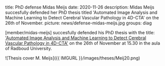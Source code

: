 title: PhD defense Midas Meijs
date: 2020-11-26
description: Midas Meijs succesfully defended her PhD thesis titled 'Automated Image Analysis and Machine Learning to Detect Cerebral Vascular Pathology in 4D-CTA' on the 26th of November. 
picture: news/defense-midas-meijs.jpg
groups: diag

[member/midas-meijs] succesfully defended his PhD thesis with the title: ['Automated Image Analysis and Machine Learning to Detect Cerebral Vascular Pathology in 4D-CTA'](https://www.diagnijmegen.nl/publications/meij20/) on the 26th of November at 15.30 in the aula of Radboud University.

![Thesis cover M. Meijs]({{ IMGURL }}/images/theses/Meij20.png)
